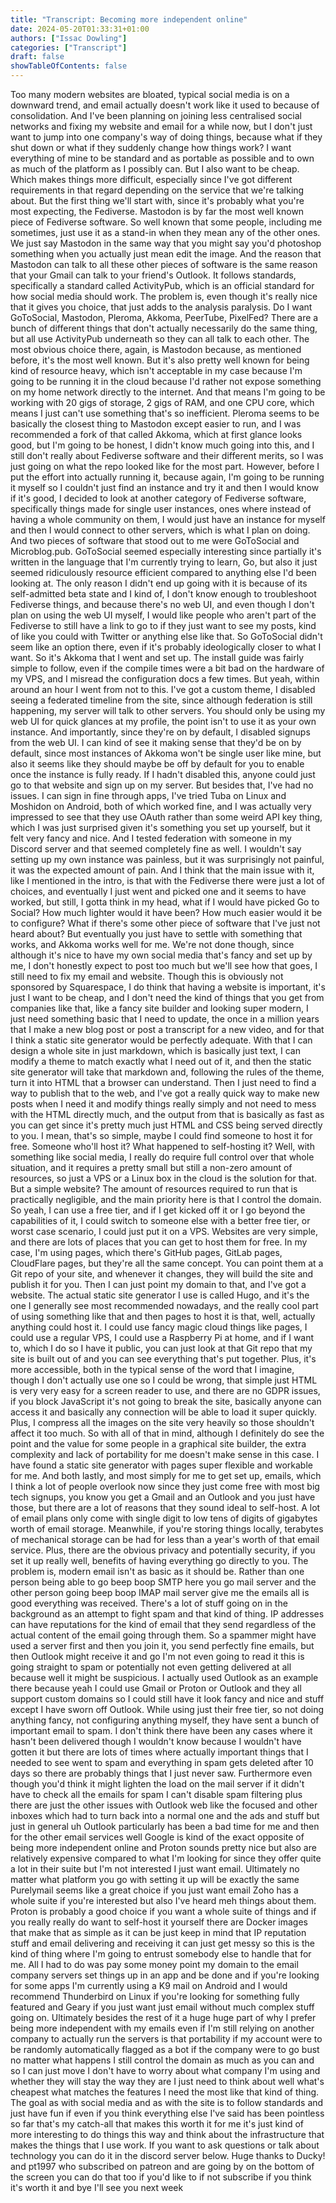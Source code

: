 ```yaml
---
title: "Transcript: Becoming more independent online"
date: 2024-05-20T01:33:31+01:00
authors: ["Issac Dowling"]
categories: ["Transcript"]
draft: false
showTableOfContents: false
---
```


 Too many modern websites are bloated, typical social media is on a downward trend, and email
 actually doesn't work like it used to because of consolidation. And I've been planning on
 joining less centralised social networks and fixing my website and email for a while now,
 but I don't just want to jump into one company's way of doing things, because what if they shut
 down or what if they suddenly change how things work? I want everything of mine to be standard
 and as portable as possible and to own as much of the platform as I possibly can.
 But I also want to be cheap. Which makes things more difficult, especially since
 I've got different requirements in that regard depending on the service that we're talking about.
 But the first thing we'll start with, since it's probably what you're most expecting,
 the Fediverse. Mastodon is by far the most well known piece of Fediverse software.
 So well known that some people, including me sometimes, just use it as a stand-in when they
 mean any of the other ones. We just say Mastodon in the same way that you might say you'd photoshop
 something when you actually just mean edit the image. And the reason that Mastodon can talk to
 all these other pieces of software is the same reason that your Gmail can talk to your friend's
 Outlook. It follows standards, specifically a standard called ActivityPub, which is an
 official standard for how social media should work. The problem is, even though it's really
 nice that it gives you choice, that just adds to the analysis paralysis. Do I want GoToSocial,
 Mastodon, Pleroma, Akkoma, PeerTube, PixelFed? There are a bunch of different things that
 don't actually necessarily do the same thing, but all use ActivityPub underneath so they can
 all talk to each other. The most obvious choice there, again, is Mastodon because,
 as mentioned before, it's the most well known. But it's also pretty well known for being kind
 of resource heavy, which isn't acceptable in my case because I'm going to be running it in the
 cloud because I'd rather not expose something on my home network directly to the internet.
 And that means I'm going to be working with 20 gigs of storage, 2 gigs of RAM, and one CPU core,
 which means I just can't use something that's so inefficient. Pleroma seems to be basically the
 closest thing to Mastodon except easier to run, and I was recommended a fork of that called Akkoma,
 which at first glance looks good, but I'm going to be honest, I didn't know much going into this,
 and I still don't really about Fediverse software and their different merits, so I was just going
 on what the repo looked like for the most part. However, before I put the effort into actually
 running it, because again, I'm going to be running it myself so I couldn't just find an instance and
 try it and then I would know if it's good, I decided to look at another category of Fediverse
 software, specifically things made for single user instances, ones where instead of having a
 whole community on them, I would just have an instance for myself and then I would connect to
 other servers, which is what I plan on doing. And two pieces of software that stood out to me were
 GoToSocial and Microblog.pub. GoToSocial seemed especially interesting since partially it's
 written in the language that I'm currently trying to learn, Go, but also it just seemed ridiculously
 resource efficient compared to anything else I'd been looking at. The only reason I didn't end up
 going with it is because of its self-admitted beta state and I kind of, I don't know enough
 to troubleshoot Fediverse things, and because there's no web UI, and even though I don't plan
 on using the web UI myself, I would like people who aren't part of the Fediverse to still have
 a link to go to if they just want to see my posts, kind of like you could with Twitter or
 anything else like that. So GoToSocial didn't seem like an option there, even if it's probably
 ideologically closer to what I want. So it's Akkoma that I went and set up. The install guide
 was fairly simple to follow, even if the compile times were a bit bad on the hardware of my VPS,
 and I misread the configuration docs a few times. But yeah, within around an hour I went from not
 to this. I've got a custom theme, I disabled seeing a federated timeline from the site, since
 although federation is still happening, my server will talk to other servers. You should only be
 using my web UI for quick glances at my profile, the point isn't to use it as your own instance.
 And importantly, since they're on by default, I disabled signups from the web UI. I can kind of
 see it making sense that they'd be on by default, since most instances of Akkoma won't be single
 user like mine, but also it seems like they should maybe be off by default for you to enable
 once the instance is fully ready. If I hadn't disabled this, anyone could just go to that
 website and sign up on my server. But besides that, I've had no issues. I can sign in fine
 through apps, I've tried Tuba on Linux and Moshidon on Android, both of which worked fine,
 and I was actually very impressed to see that they use OAuth rather than some weird API key thing,
 which I was just surprised given it's something you set up yourself, but it felt very fancy and
 nice. And I tested federation with someone in my Discord server and that seemed completely fine as
 well. I wouldn't say setting up my own instance was painless, but it was surprisingly not painful,
 it was the expected amount of pain. And I think that the main issue with it, like I mentioned
 in the intro, is that with the Fediverse there were just a lot of choices, and eventually I just
 went and picked one and it seems to have worked, but still, I gotta think in my head, what if I
 would have picked Go to Social? How much lighter would it have been? How much easier would it be
 to configure? What if there's some other piece of software that I've just not heard about?
 But eventually you just have to settle with something that works, and Akkoma works well
 for me. We're not done though, since although it's nice to have my own social media that's
 fancy and set up by me, I don't honestly expect to post too much but we'll see how that goes,
 I still need to fix my email and website. Though this is obviously not sponsored by Squarespace,
 I do think that having a website is important, it's just I want to be cheap, and I don't need
 the kind of things that you get from companies like that, like a fancy site builder and looking
 super modern, I just need something basic that I need to update, the once in a million years that
 I make a new blog post or post a transcript for a new video, and for that I think a static site
 generator would be perfectly adequate. With that I can design a whole site in just markdown,
 which is basically just text, I can modify a theme to match exactly what I need out of it,
 and then the static site generator will take that markdown and, following the rules of the theme,
 turn it into HTML that a browser can understand. Then I just need to find a way to publish that to
 the web, and I've got a really quick way to make new posts when I need it and modify things really
 simply and not need to mess with the HTML directly much, and the output from that is basically as
 fast as you can get since it's pretty much just HTML and CSS being served directly to you.
 I mean, that's so simple, maybe I could find someone to host it for free. Someone who'll host
 it? What happened to self-hosting it? Well, with something like social media, I really do require
 full control over that whole situation, and it requires a pretty small but still a non-zero
 amount of resources, so just a VPS or a Linux box in the cloud is the solution for that.
 But a simple website? The amount of resources required to run that is practically negligible,
 and the main priority here is that I control the domain. So yeah, I can use a free tier,
 and if I get kicked off it or I go beyond the capabilities of it, I could switch to someone
 else with a better free tier, or worst case scenario, I could just put it on a VPS. Websites
 are very simple, and there are lots of places that you can get to host them for free. In my
 case, I'm using pages, which there's GitHub pages, GitLab pages, CloudFlare pages, but they're all
 the same concept. You can point them at a Git repo of your site, and whenever it changes, they will
 build the site and publish it for you. Then I can just point my domain to that, and I've got a
 website. The actual static site generator I use is called Hugo, and it's the one I generally see
 most recommended nowadays, and the really cool part of using something like that and then pages
 to host it is that, well, actually anything could host it. I could use fancy magic cloud things like
 pages, I could use a regular VPS, I could use a Raspberry Pi at home, and if I want to, which I
 do so I have it public, you can just look at that Git repo that my site is built out of and you can
 see everything that's put together. Plus, it's more accessible, both in the typical sense of the
 word that I imagine, though I don't actually use one so I could be wrong, that simple just HTML is
 very very easy for a screen reader to use, and there are no GDPR issues, if you block JavaScript
 it's not going to break the site, basically anyone can access it and basically any connection will be
 able to load it super quickly. Plus, I compress all the images on the site very heavily so those
 shouldn't affect it too much. So with all of that in mind, although I definitely do see the point
 and the value for some people in a graphical site builder, the extra complexity and lack of
 portability for me doesn't make sense in this case. I have found a static site generator with pages
 super flexible and workable for me. And both lastly, and most simply for me to get set up,
 emails, which I think a lot of people overlook now since they just come free with most big tech
 signups, you know you get a Gmail and an Outlook and you just have those, but there are a lot of
 reasons that they sound ideal to self-host. A lot of email plans only come with single digit to low
 tens of digits of gigabytes worth of email storage. Meanwhile, if you're storing things locally,
 terabytes of mechanical storage can be had for less than a year's worth of that email service.
 Plus, there are the obvious privacy and potentially security, if you set it up really
 well, benefits of having everything go directly to you. The problem is, modern email isn't as basic
 as it should be. Rather than one person being able to go beep boop SMTP here you go mail server and
 the other person going beep boop IMAP mail server give me the emails all is good everything was
 received. There's a lot of stuff going on in the background as an attempt to fight spam and that
 kind of thing. IP addresses can have reputations for the kind of email that they send regardless
 of the actual content of the email going through them. So a spammer might have used a server first
 and then you join it, you send perfectly fine emails, but then Outlook might receive it and go
 I'm not even going to read it this is going straight to spam or potentially not even getting
 delivered at all because well it might be suspicious. I actually used Outlook as an
 example there because yeah I could use Gmail or Proton or Outlook and they all support custom
 domains so I could still have it look fancy and nice and stuff except I have sworn off Outlook.
 While using just their free tier, so not doing anything fancy, not configuring anything myself,
 they have sent a bunch of important email to spam. I don't think there have been any cases where it
 hasn't been delivered though I wouldn't know because I wouldn't have gotten it but there are
 lots of times where actually important things that I needed to see went to spam and everything
 in spam gets deleted after 10 days so there are probably things that I just never saw.
 Furthermore even though you'd think it might lighten the load on the mail server if it didn't
 have to check all the emails for spam I can't disable spam filtering plus there are just the
 other issues with Outlook web like the focused and other inboxes which had to turn back into a
 normal one and the ads and stuff but just in general uh Outlook particularly has been a bad
 time for me and then for the other email services well Google is kind of the exact opposite of being
 more independent online and Proton sounds pretty nice but also are relatively expensive compared
 to what I'm looking for since they offer quite a lot in their suite but I'm not interested I just
 want email. Ultimately no matter what platform you go with setting it up will be exactly the same
 Purelymail seems like a great choice if you just want email Zoho has a whole suite if you're
 interested but also I've heard meh things about them. Proton is probably a good choice if you want
 a whole suite of things and if you really really do want to self-host it yourself there are Docker
 images that make that as simple as it can be just keep in mind that IP reputation stuff and email
 delivering and receiving it can just get messy so this is the kind of thing where I'm going to
 entrust somebody else to handle that for me. All I had to do was pay some money point my
 domain to the email company servers set things up in an app and be done and if you're looking
 for some apps I'm currently using a K9 mail on Android and I would recommend Thunderbird on Linux
 if you're looking for something fully featured and Geary if you just want just email without
 much complex stuff going on. Ultimately besides the rest of it a huge huge part of why I prefer
 being more independent with my emails even if I'm still relying on another company to actually run
 the servers is that portability if my account were to be randomly automatically flagged as a bot if
 the company were to go bust no matter what happens I still control the domain as much as you can
 and so I can just move I don't have to worry about what company I'm using and whether they will stay
 the way they are I just need to think about well what's cheapest what matches the features I need
 the most like that kind of thing. The goal as with social media and as with the site is to follow
 standards and just have fun if even if you think everything else I've said has been pointless so
 far that's my catch-all that makes this worth it for me it's just kind of more interesting to do
 things this way and think about the infrastructure that makes the things that I use work. If you want
 to ask questions or talk about technology you can do it in the discord server below. Huge thanks to
 Ducky! and pt1997 who subscribed on patreon and are going by on the bottom of the screen you can
 do that too if you'd like to if not subscribe if you think it's worth it and bye I'll see you next week

